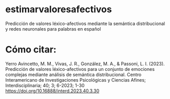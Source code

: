 # estimarvaloresafectivos
Predicción de valores léxico-afectivos mediante la semántica distribucional y redes neuronales para palabras en español

# Cómo citar:

Yerro Avincetto, M. M., Vivas, J. R., González, M. A., & Passoni, L. I. (2023). Predicción de valores léxico-afectivos para un conjunto de emociones complejas mediante análisis de semántica distribucional. Centro Interamericano de Investigaciones Psicológicas y Ciencias Afines; Interdisciplinaria; 40; 3; 6-2023; 1-30
https://doi.org/10.16888/interd.2023.40.3.30
